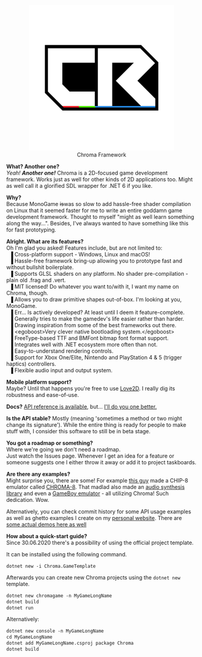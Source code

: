 <p align="center"><img src="https://raw.githubusercontent.com/Chroma-2D/Chroma/master/Chroma/Resources/deficon.png"><br>Chroma Framework</p>

**What? Another one?**  
*Yeah!* ***Another one!*** Chroma is a 2D-focused game development framework. Works just as well for other kinds of 2D applications too. Might as well call it a glorified SDL wrapper for .NET 6 if you like.

**Why?**  
Because MonoGame ~~is~~was so slow to add hassle-free shader compilation on Linux that it seemed faster for me to write an entire goddamn game development framework. Thought to myself "might as well learn something along the way...". Besides, I've always wanted to have something like this for fast prototyping.

**Alright. What are its features?**  
Oh I'm glad you asked! Features include, but are not limited to:  
&nbsp; ▐ Cross-platform support - Windows, Linux and macOS!  
&nbsp; ▐ Hassle-free framework bring-up allowing you to prototype fast and without bullshit boilerplate.  
&nbsp; ▐ Supports GLSL shaders on any platform. No shader pre-compilation - plain old .frag and .vert.  
&nbsp; ▐ MIT licensed! Do whatever you want to/with it, I want my name on Chroma, though.  
&nbsp; ▐ Allows you to draw primitive shapes out-of-box. I'm looking at you, MonoGame.  
&nbsp; ▐ Err... Is actively developed? At least until I deem it feature-complete.  
&nbsp; ▐ Generally tries to make the gamedev's life easier rather than harder.  
&nbsp; ▐ Drawing inspiration from some of the best frameworks out there.  
&nbsp; ▐ <egoboost\>Very clever native bootloading system.</egoboost\>  
&nbsp; ▐ FreeType-based TTF and BMFont bitmap font format support.  
&nbsp; ▐ Integrates well with .NET ecosystem more often than not.  
&nbsp; ▐ Easy-to-understand rendering controls.  
&nbsp; ▐ Support for Xbox One/Elite, Nintendo and PlayStation 4 & 5 (trigger haptics) controllers.  
&nbsp; ▐ Flexible audio input and output system.  

**Mobile platform support?**  
Maybe? Until that happens you're free to use [Love2D](https://love2d.org/). I really dig its robustness and ease-of-use.

**Docs?**
[API reference is available](https://chroma-2d.github.io/apiref), but... [I'll do you one better.](https://chroma.vddcore.eu)

**Is the API stable?**
Mostly (meaning 'sometimes a method or two might change its signature'). While the entire thing is ready for people to make stuff with, I consider this software to still be in beta stage.

**You got a roadmap or something?**  
Where we're going we don't need a roadmap.  
Just watch the Issues page. Whenever I get an idea for a feature or someone suggests one I either throw it away or add it to project taskboards.

**Are there any examples?**  
Might surprise you, there are some! For example [this guy](https://github.com/Hacktix) made a CHIP-8 emulator called [CHROMA-8](https://github.com/Hacktix/CHROMA-8). That madlad also made an [audio synthesis library](https://github.com/Hacktix/ChromaSynth) and even a [GameBoy emulator](https://github.com/Hacktix/ChromaBoy) - all utilizing Chroma! Such dedication. Wow. 

Alternatively, you can check commit history for some API usage examples as well as ghetto examples I create on my [personal website](https://vddcore.eu/chroma-docs). There are [some actual demos here as well](https://github.com/Ciastex/Chroma/tree/master/Chroma.Examples)

**How about a quick-start guide?**  
Since 30.06.2020 there's a possibility of using the official project template.  

It can be installed using the following command.
```
dotnet new -i Chroma.GameTemplate
```

Afterwards you can create new Chroma projects using the `dotnet new` template.
```
dotnet new chromagame -n MyGameLongName
dotnet build
dotnet run
```

Alternatively:  
```
dotnet new console -n MyGameLongName
cd MyGameLongName
dotnet add MyGameLongName.csproj package Chroma
dotnet build
```

